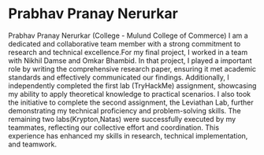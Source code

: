 # Prabhav Pranay Nerurkar
Prabhav Pranay Nerurkar (College - Mulund College of Commerce)
I am a dedicated and collaborative team member with a strong commitment to research and technical excellence.For my final project, I worked in a team with Nikhil Damse and Omkar Bhambid. In that project, I played a important role by writing the comprehensive research paper, ensuring it met academic standards and effectively communicated our findings. Additionally, I independently completed the first lab (TryHackMe) assignment, showcasing my ability to apply theoretical knowledge to practical scenarios. I also took the initiative to complete the second assignment, the Leviathan Lab, further demonstrating my technical proficiency and problem-solving skills. The remaining two labs(Krypton,Natas) were successfully executed by my teammates, reflecting our collective effort and coordination. This experience has enhanced my skills in research, technical implementation, and teamwork.

